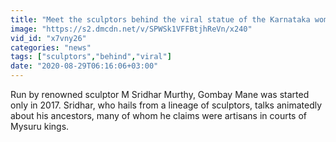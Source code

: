 ```yaml
---
title: "Meet the sculptors behind the viral statue of the Karnataka woman"
image: "https://s2.dmcdn.net/v/SPWSk1VFFBtjhReVn/x240"
vid_id: "x7vny26"
categories: "news"
tags: ["sculptors","behind","viral"]
date: "2020-08-29T06:16:06+03:00"
---
```

Run by renowned sculptor M Sridhar Murthy, Gombay Mane was started only in 2017. Sridhar, who hails from a lineage of sculptors, talks animatedly about his ancestors, many of whom he claims were artisans in courts of Mysuru kings.
